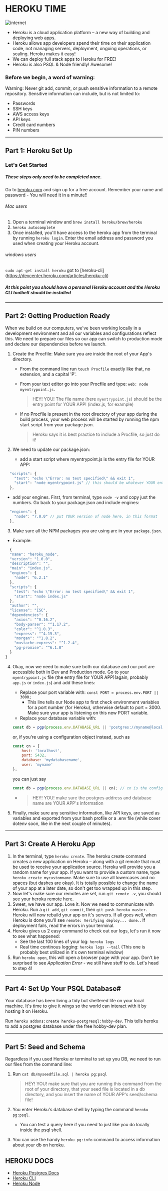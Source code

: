 # HEROKU TIME

![internet](https://media.giphy.com/media/SZUnyVdIDAEQU/giphy.gif)

* Heroku is a cloud application platform – a new way of building and deploying web apps.
* Heroku allows app developers spend their time on their application code, not managing servers, deployment, ongoing operations, or scaling. Heroku makes it easy!
* We can deploy full stack apps to Heroku for FREE!
* Heroku is also PSQL & Node friendly! Awesome!

### Before we begin, a word of warning:
Warning: Never git add, commit, or push sensitive information to a remote repository. Sensitive information can include, but is not limited to:

* Passwords
* SSH keys
* AWS access keys
* API keys
* Credit card numbers
* PIN numbers

***


## Part 1: Heroku Set Up

### Let's Get Started

##### These steps only need to be completed once.

Go to [heroku.com](http://www.heroku.com) and sign up for a free account. Remember your name and password - You will need it in a minute!!

###### Mac users 
1. Open a terminal window and `brew install heroku/brew/heroku`
2. `heroku autocomplete`
3. Once installed, you'll have access to the heroku app from the terminal by running `heroku login`. Enter the email address and password you used when creating your Heroku account.

###### windows users
`sudo apt-get install heroku`
got to [heroku-cli]
(https://devcenter.heroku.com/articles/heroku-cli) 

##### At this point you should have a personal Heroku account and the Heroku CLI toolbelt should be installed

---

## Part 2: Getting Production Ready

When we build on our computers, we've been working locally in a development environment and all our variables and configurations reflect this. We need to prepare our files so our app can switch to production mode and declare our dependencies before we launch.

1. Create the Procfile: Make sure you are inside the root of your App's directory.
    * From the command line run ```touch Procfile``` exactly like that, no extension, and a capital 'P'.
    * From your text editor go into your Procfile and type: ```web: node myentrypoint.js```.
      > HEY! YOU! The file name (here `myentrypoint.js`) should be the entry point for YOUR APP! (index.js, for example)

    * If no Procfile is present in the root directory of your app during the build process, your web process will be started by running the npm start script from your package.json.
      > Heroku says it is best practice to include a Procfile, so just do it!

2. We need to update our package.json:
    * add a start script where myentrypoint.js is the entry file for YOUR APP:
```javascript
  "scripts": {
    "test": "echo \"Error: no test specified\" && exit 1",
    "start": "node myentrypoint.js" // this should be whatever YOUR entrypoint file is named
  },
```
* add your engines. First, from terminal, type ```node -v``` and copy just the numbers. Go back to your package.json and include engines:

```javascript
  "engines": {
    "node": "7.0.0" // put YOUR version of node here, in this format
  },
```
3. Make sure all the NPM packages you are using are in your `package.json`.

  * Example:
```javascript
  {
  "name": "heroku_node",
  "version": "1.0.0",
  "description": "",
  "main": "index.js",
  "engines": {
    "node": "6.2.1"
  },
  "scripts": {
    "test": "echo \"Error: no test specified\" && exit 1",
    "start": "node index.js"
  },
  "author": "",
  "license": "ISC",
  "dependencies": {
    "axios": "^0.16.2",
    "body-parser": "^1.17.2",
    "color": "^1.0.3",
    "express": "^4.15.3",
    "morgan": "^1.8.2",
    "mustache-express": "^1.2.4",
    "pg-promise": "^6.1.0"
  }
}
```
4. Okay, now we need to make sure both our database and our port are accessible both in Dev and Production mode. Go to your `myentrypoint.js` file (the entry file for YOUR APP)(again, probably `app.js` or `index.js`) and add these lines:
    * Replace your port variable with: ```const PORT = process.env.PORT || 3000; ```
        * This line tells our Node app to first check environment variables for a port number (for Heroku), otherwise default to port = 3000. Make sure your app is listening on this new PORT variable.
    * Replace your database variable with:
    ```javascript
    const db = pgp(process.env.DATABASE_URL || 'postgres://myname@localhost:5432/mydatabasename');
    ```
    or, if you're using a configuration object instead, such as
    ```javascript
    const cn = {
        host: 'localhost',
        port: 5432,
        database: 'mydatabasename',
        user: 'myname'
    };
    ```
    you can just say
    ```javascript
    const db = pgp(process.env.DATABASE_URL || cn); // cn is the configuration object
    ```
    *
        > HEY! YOU! make sure the postgres address and database name are YOUR APP's information

4. Finally, make sure any sensitive information, like API keys, are saved as variables and exported from your bash profile or a .env file (while cover dotenv soon, like in the next couple of minutes).

---


## Part 3: Create A Heroku App

1. In the terminal, type `heroku create`. The heroku create command creates a new application on Heroku – along with a git remote that must be used to receive your application source. Heroku will provide you a random name for your app. If you want to provide a custom name, type `heroku create mycustomname`. Make sure to use all lowercases and no spaces (but dashes are okay). It is totally possible to change the name of your app at a later date, so don't get too wrapped up in this step.
2. Now let's make sure our remotes are set, run `git remote -v`, you should see your heroku remote here.
3. Sweet, we have our app. Love it. Now we need to communicate with Heroku. Run a `git add`, `git commit`, then `git push heroku master`. Heroku will now rebuild your app on it's servers. If all goes well, when Heroku is done you'll see ```remote: Verifying deploy... done.```. If deployment fails, read the errors in your terminal.
4. Heroku gives us 2 easy command to check out our logs, let's run it now to see what happened:
    * See the last 100 lines of your log: ```heroku logs```
    * Real time continous logging: ```heroku logs --tail``` (This one is probably best utilized in it's own terminal window)
1. Run `heroku open`, this will open a browser page with your app. Don't be surprised to see *Application Error* - we still have stuff to do. Let's head to step 4!

---

## Part 4: Set Up Your PSQL Database#

Your database has been living a tidy but sheltered life on your local machine. It's time to give it wings so the world can interact with it by hosting it on Heroku.

Run ```heroku addons:create heroku-postgresql:hobby-dev```. This tells heroku to add a postgres database under the free hobby-dev plan.

---

## Part 5: Seed and Schema

Regardless if you used Heroku or terminal to set up you DB, we need to run our files from the command line:  

1. Run ```cat db/myseedfile.sql | heroku pg:psql```
    >HEY! YOU! make sure that you are running this command from the root of your directory, that your seed file is located in a db directory, and you insert the name of YOUR APP's seed/schema file!

2. You enter Heroku's database shell by typing the command ```heroku pg:psql```.
    * You can test a query here if you need to just like you do locally inside the psql shell.
3. You can use the handy ```heroku pg:info``` command to access information about your db on heroku.

## HEROKU DOCS

* [Heroku Postgres Docs](https://devcenter.heroku.com/categories/heroku-postgres)
* [Heroku CLI](https://devcenter.heroku.com/articles/creating-apps)
* [Heroku Node](https://devcenter.heroku.com/articles/getting-started-with-nodejs#introduction)
